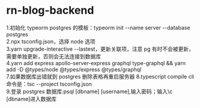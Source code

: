 # rn-blog-backend

1.初始化 typeorm postgres 的模板：typeorm init --name server --database postgres  
2.npx tsconfig.json，选择 node 选项  
3.yarn upgrade-interactive --lastest，更新关联项，注意 pg 有时不会被更新，需要单独更新，否则会无法连接到数据库  
4.yarn add express apollo-server-express graphql type-graphql && yarn add -D @types/node @types/express @types/graphql  
7.如果数据库出错就到 postgres 删除表格再重启服务器
8.typescript compile cli 命令是：tsc --project tsconfig.json  
9.登录 postgres 数据库:psql [dbname] [username],输入密码；输入\c [dbname]进入数据库
